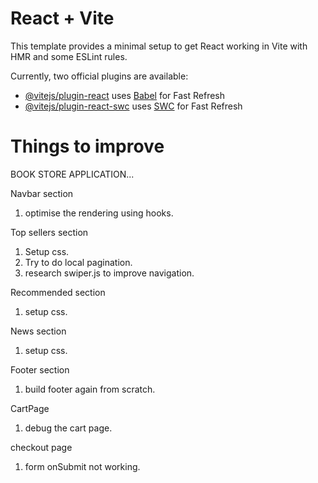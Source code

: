 # React + Vite

This template provides a minimal setup to get React working in Vite with HMR and some ESLint rules.

Currently, two official plugins are available:

- [@vitejs/plugin-react](https://github.com/vitejs/vite-plugin-react/blob/main/packages/plugin-react/README.md) uses [Babel](https://babeljs.io/) for Fast Refresh
- [@vitejs/plugin-react-swc](https://github.com/vitejs/vite-plugin-react-swc) uses [SWC](https://swc.rs/) for Fast Refresh


# Things to improve
BOOK STORE APPLICATION...

Navbar section
1) optimise the rendering using hooks.

Top sellers section
1) Setup css.
2) Try to do local pagination.
3) research swiper.js to improve navigation.

Recommended section
1) setup css.

News section
1) setup css.

Footer section
1) build footer again from scratch.

CartPage
1) debug the cart page.

checkout page
1) form onSubmit not working.
